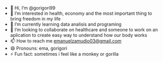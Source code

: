 - 👋 Hi, I’m @gorigori99
- 👀 I’m interested in health, economy and the most important thing to bring freedom in my life
- 🌱 I’m currently learning data analisis and programing 
- 💞️ I’m looking to collaborate on healthcare and someone to work on an aplication to create easy way to understand how our body works
- 📫 How to reach me emanuelzamudio03@gmail.com
- 😄 Pronouns: ema, gorigori
- ⚡ Fun fact: sometimes i feel like a monkey or gorilla

<!---
gorigori99/gorigori99 is a ✨ special ✨ repository because its `README.md` (this file) appears on your GitHub profile.
You can click the Preview link to take a look at your changes.
--->
